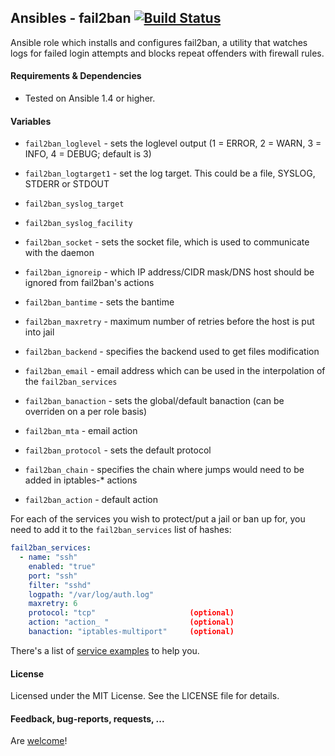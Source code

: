 ## Ansibles - fail2ban [![Build Status](https://travis-ci.org/Ansibles/fail2ban.png)](https://travis-ci.org/Ansibles/fail2ban)

Ansible role which installs and configures fail2ban, a utility that watches logs for failed login attempts and blocks repeat offenders with firewall rules.


#### Requirements & Dependencies
- Tested on Ansible 1.4 or higher.


#### Variables

- `fail2ban_loglevel` - sets the loglevel output (1 = ERROR, 2 = WARN, 3 = INFO, 4 = DEBUG; default is 3)
- `fail2ban_logtarget1` - set the log target. This could be a file, SYSLOG, STDERR or STDOUT
- `fail2ban_syslog_target`
- `fail2ban_syslog_facility`
- `fail2ban_socket` - sets the socket file, which is used to communicate with the daemon

- `fail2ban_ignoreip` - which IP address/CIDR mask/DNS host should be ignored from fail2ban's actions
- `fail2ban_bantime` - sets the bantime
- `fail2ban_maxretry` - maximum number of retries before the host is put into jail
- `fail2ban_backend` - specifies the backend used to get files modification
- `fail2ban_email` - email address which can be used in the interpolation of the `fail2ban_services`
- `fail2ban_banaction` - sets the global/default banaction (can be overriden on a per role basis)
- `fail2ban_mta` - email action
- `fail2ban_protocol` - sets the default protocol
- `fail2ban_chain` - specifies the chain where jumps would need to be added in iptables-* actions
- `fail2ban_action` - default action

For each of the services you wish to protect/put a jail or ban up for, you need to add it to the `fail2ban_services` list of hashes:

```yaml
fail2ban_services:
  - name: "ssh"
    enabled: "true"
    port: "ssh"
    filter: "sshd"
    logpath: "/var/log/auth.log"
    maxretry: 6
    protocol: "tcp"                     (optional)
    action: "action_ "                  (optional)
    banaction: "iptables-multiport"     (optional)
```

There's a list of [service examples](services_examples.md) to help you.


#### License

Licensed under the MIT License. See the LICENSE file for details.


#### Feedback, bug-reports, requests, ...

Are [welcome](https://github.com/ansibles/fail2ban/issues)!

